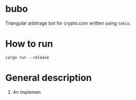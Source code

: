 # bubo

Triangular arbitrage bot for crypto.com written using `tokio`.

# How to run

`cargo run --release`

# General description

1. An implemen